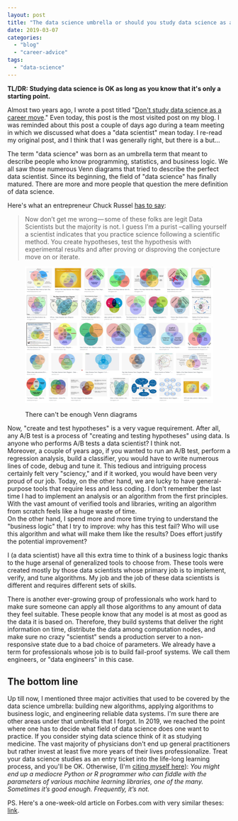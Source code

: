 ```yaml
---
layout: post
title: "The data science umbrella or should you study data science as a career move (the 2019 edition)?"
date: 2019-03-07
categories: 
  - "blog"
  - "career-advice"
tags: 
  - "data-science"
---
```


**TL/DR: Studying data science is OK as long as you know that it's only a starting point.**

Almost two years ago, I wrote a post titled "[Don't study data science as a career move](https://gorelik.net/2017/05/29/dont-study-data-science/)." Even today, this post is the most visited post on my blog. I was reminded about this post a couple of days ago during a team meeting in which we discussed what does a "data scientist" mean today. I re-read my original post, and I think that I was generally right, but there is a but…

The term "data science" was born as an umbrella term that meant to describe people who know programming, statistics, and business logic. We all saw those numerous Venn diagrams that tried to describe the perfect data scientist. Since its beginning, the field of "data science" has finally matured. There are more and more people that question the mere definition of data science.

Here's what an entrepreneur Chuck Russel [has to say](https://medium.com/@chuckrussell/you-re-not-a-data-scientist-f2a75e5abd55):

> Now don’t get me wrong — some of these folks are legit Data Scientists but the majority is not. I guess I’m a purist –calling yourself a scientist indicates that you practice science following a scientific method. You create hypotheses, test the hypothesis with experimental results and after proving or disproving the conjecture move on or iterate.

<figure>

![Screenshot of a Google image search showing many Venn diagrams](/assets/images/2019/03/screen-shot-2019-03-07-at-16.36.41.png?w=656)

<figcaption>

There can't be enough Venn diagrams

</figcaption>

</figure>

Now, "create and test hypotheses" is a very vague requirement. After all, any A/B test is a process of "creating and testing hypotheses" using data. Is anyone who performs A/B tests a data scientist? I think not.  
Moreover, a couple of years ago, if you wanted to run an A/B test, perform a regression analysis, build a classifier, you would have to write numerous lines of code, debug and tune it. This tedious and intriguing process certainly felt very "sciency," and if it worked, you would have been very proud of our job. Today, on the other hand, we are lucky to have general-purpose tools that require less and less coding. I don't remember the last time I had to implement an analysis or an algorithm from the first principles. With the vast amount of verified tools and libraries, writing an algorithm from scratch feels like a huge waste of time.  
On the other hand, I spend more and more time trying to understand the "business logic" that I try to improve: why has this test fail? Who will use this algorithm and what will make them like the results? Does effort justify the potential improvement?  

I (a data scientist) have all this extra time to think of a business logic thanks to the huge arsenal of generalized tools to choose from. These tools were created mostly by those data scientists whose primary job is to implement, verify, and tune algorithms. My job and the job of these data scientists is different and requires different sets of skills.

There is another ever-growing group of professionals who work hard to make sure someone can apply all those algorithms to any amount of data they feel suitable. These people know that any model is at most as good as the data it is based on. Therefore, they build systems that deliver the right information on time, distribute the data among computation nodes, and make sure no crazy "scientist" sends a production server to a non-responsive state due to a bad choice of parameters. We already have a term for professionals whose job is to build fail-proof systems. We call them engineers, or "data engineers" in this case.

## The bottom line

Up till now, I mentioned three major activities that used to be covered by the data science umbrella: building new algorithms, applying algorithms to business logic, and engineering reliable data systems. I'm sure there are other areas under that umbrella that I forgot. In 2019, we reached the point where one has to decide what field of data science does one want to practice. If you consider stying data science think of it as studying medicine. The vast majority of physicians don't end up general practitioners but rather invest at least five more years of their lives professionalize. Treat your data science studies as an entry ticket into the life-long learning process, and you'll be OK. Otherwise, (I'm [citing myself here](https://gorelik.net/2017/05/29/dont-study-data-science/)): _You might end up a mediocre Python or R programmer who can fiddle with the parameters of various machine learning libraries, one of the many. Sometimes it’s good enough. Frequently, it’s not._

PS. Here's a one-week-old article on Forbes.com with very similar theses: [link](https://www.forbes.com/sites/forbestechcouncil/2019/03/01/radical-change-is-coming-to-data-science-jobs/).
